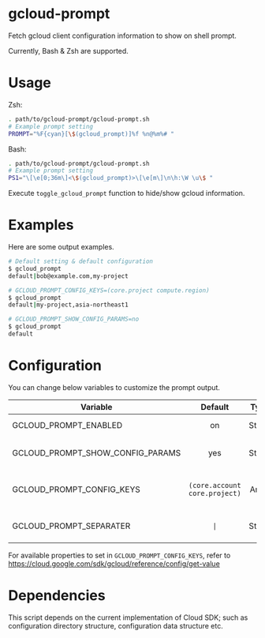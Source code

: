 # gcloud-prompt

Fetch gcloud client configuration information to show on shell prompt.

Currently, Bash & Zsh are supported.

# Usage

Zsh:

```sh
. path/to/gcloud-prompt/gcloud-prompt.sh
# Example prompt setting
PROMPT="%F{cyan}[\$(gcloud_prompt)]%f %n@%m%# "
```

Bash:

```sh
. path/to/gcloud-prompt/gcloud-prompt.sh
# Example prompt setting
PS1="\[\e[0;36m\]<\$(gcloud_prompt)>\[\e[m\]\n\h:\W \u\$ "
```

Execute `toggle_gcloud_prompt` function to hide/show gcloud information.

# Examples

Here are some output examples.

```sh
# Default setting & default configuration
$ gcloud_prompt
default|bob@example.com,my-project

# GCLOUD_PROMPT_CONFIG_KEYS=(core.project compute.region)
$ gcloud_prompt
default|my-project,asia-northeast1

# GCLOUD_PROMPT_SHOW_CONFIG_PARAMS=no
$ gcloud_prompt
default
```

# Configuration

You can change below variables to customize the prompt output.

 Variable | Default | Type | Description
----------|:-------:|:----:|---------------
 GCLOUD_PROMPT_ENABLED | on | String | If this variable is not set, `gcloud_prompt` prints nothing
 GCLOUD_PROMPT_SHOW_CONFIG_PARAMS | yes | String | If this variable doesn't equal to "yes", only current active configuration shows on prompt
 GCLOUD_PROMPT_CONFIG_KEYS | `(core.account core.project)` | Array | When `GCLOUD_PROMPT_SHOW_CONFIG_PARAMS` is set to `yes`, these properties appears on prompt
 GCLOUD_PROMPT_SEPARATER | `\|` | String | Delimiter between active configuration and config properties

For available properties to set in `GCLOUD_PROMPT_CONFIG_KEYS`, refer to https://cloud.google.com/sdk/gcloud/reference/config/get-value

# Dependencies

This script depends on the current implementation of Cloud SDK; such as configuration
directory structure, configuration data structure etc.
